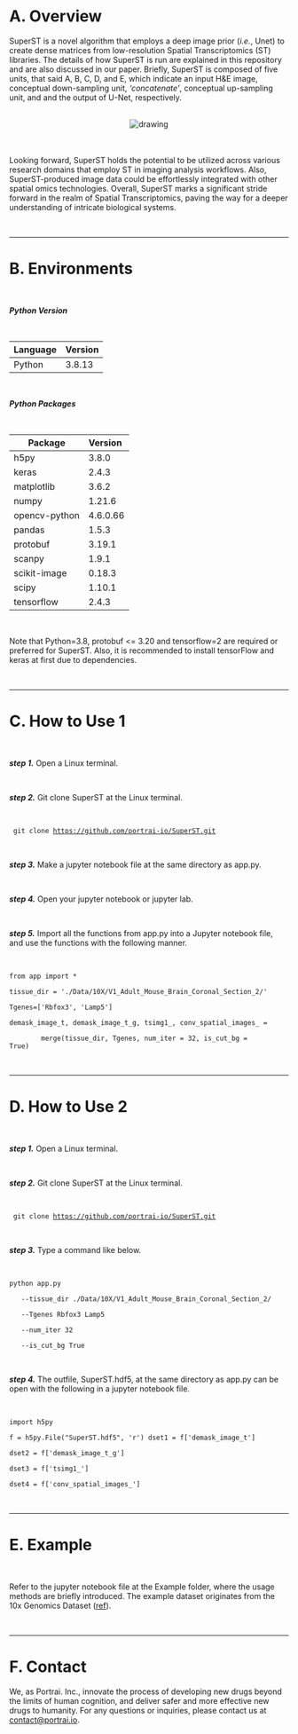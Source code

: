# A. Overview

SuperST is a novel algorithm that employs a deep image prior (_i.e._, Unet) to create dense matrices from low-resolution Spatial Transcriptomics (ST) libraries. The details of how SuperST is run are explained in this repository and are also discussed in our paper. Briefly, SuperST is composed of five units, that said A, B, C, D, and E, which indicate an input H&E image, conceptual down-sampling unit, _‘concatenate’_, conceptual up-sampling unit, and and the output of U-Net, respectively.

<br>
<center>
<img src="https://github.com/portrai-io/SuperST/assets/55747737/f603fa0b-8e74-488a-b769-01051b7c5298" alt="drawing" />
</center>
<br>
<br>

Looking forward, SuperST holds the potential to be utilized across various research domains that employ ST in imaging analysis workflows. Also, SuperST-produced image data could be effortlessly integrated with other spatial omics technologies. Overall, SuperST marks a significant stride forward in the realm of Spatial Transcriptomics, paving the way for a deeper understanding of intricate biological systems.

<br>

---

# B. Environments

<br>

_**Python Version**_ 

<br>

| **Language** | **Version** |
| --- | --- |
| Python | 3.8.13 |

<br>

_**Python Packages**_

<br>

| **Package** | **Version**  |
| --- | --- |
| h5py | 3.8.0 |
| keras | 2.4.3 |
| matplotlib | 3.6.2 |
| numpy | 1.21.6 |
| opencv-python | 4.6.0.66 |
| pandas | 1.5.3 |
| protobuf | 3.19.1 |
| scanpy | 1.9.1 |
| scikit-image | 0.18.3 |
| scipy | 1.10.1 |
| tensorflow | 2.4.3 |

<br>

Note that Python=3.8, protobuf <= 3.20 and tensorflow=2 are required or preferred for SuperST. Also, it is recommended to install tensorFlow and keras at first due to dependencies.

<br>

---

# C. How to Use 1

<br>

_**step 1.**_ Open a Linux terminal.

<br>

_**step 2.**_ Git clone SuperST at the Linux terminal.

<br>

<code> git clone https://github.com/portrai-io/SuperST.git </code>

<br>

_**step 3.**_ Make a jupyter notebook file at the same directory as app.py.
  
<br>

_**step 4.**_ Open your jupyter notebook or jupyter lab. 

<br>

_**step 5.**_ Import all the functions from app.py into a Jupyter notebook file, and use the functions with the following manner.

<br>

<code>from app import *\
tissue_dir = './Data/10X/V1_Adult_Mouse_Brain_Coronal_Section_2/'\
Tgenes=['Rbfox3', 'Lamp5']\
demask_image_t, demask_image_t_g, tsimg1_, conv_spatial_images_ = \
&nbsp;&nbsp;&nbsp;&nbsp;&nbsp;&nbsp;&nbsp; merge(tissue_dir, Tgenes, num_iter = 32, is_cut_bg = True)</code>

<br>

---

# D. How to Use 2

<br>

_**step 1.**_ Open a Linux terminal.

<br>

_**step 2.**_ Git clone SuperST at the Linux terminal.

<br>

<code> git clone https://github.com/portrai-io/SuperST.git </code>

<br>

_**step 3.**_ Type a command like below.

<br>

<code>python app.py \
&nbsp;&nbsp; --tissue_dir ./Data/10X/V1_Adult_Mouse_Brain_Coronal_Section_2/ \
&nbsp;&nbsp; --Tgenes Rbfox3 Lamp5 \
&nbsp;&nbsp; --num_iter 32 \
&nbsp;&nbsp; --is_cut_bg True </code>

<br>

_**step 4.**_ The outfile, SuperST.hdf5, at the same directory as app.py can be open with the following in a jupyter notebook file.

<br>

<code>import h5py \
f = h5py.File("SuperST.hdf5", 'r')
dset1 = f['demask_image_t'] \
dset2 = f['demask_image_t_g'] \
dset3 = f['tsimg1_'] \
dset4 = f['conv_spatial_images_']</code>

<br>

---

# E. Example

<br>

Refer to the jupyter notebook file at the Example folder, where the usage methods are briefly introduced. The example dataset originates from the 10x Genomics Dataset ([ref](https://www.10xgenomics.com/resources/datasets/adult-mouse-brain-section-2-coronal-stains-dapi-anti-gfap-anti-neu-n-1-standard-1-1-0)).

<br>

---

# F. Contact
We, as Portrai. Inc., innovate the process of developing new drugs beyond the limits of human cognition, and deliver safer and more effective new drugs to humanity. For any questions or inquiries, please contact us at [contact@portrai.io](mailto:contact@portrai.io).
